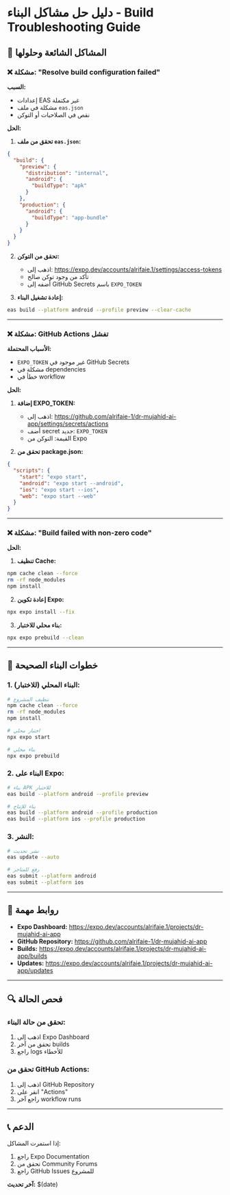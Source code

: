 # دليل حل مشاكل البناء - Build Troubleshooting Guide

## 🔧 المشاكل الشائعة وحلولها

### ❌ مشكلة: "Resolve build configuration failed"

**السبب:**
- إعدادات EAS غير مكتملة
- مشكلة في ملف `eas.json`
- نقص في الصلاحيات أو التوكن

**الحل:**
1. **تحقق من ملف `eas.json`:**
```json
{
  "build": {
    "preview": {
      "distribution": "internal",
      "android": {
        "buildType": "apk"
      }
    },
    "production": {
      "android": {
        "buildType": "app-bundle"
      }
    }
  }
}
```

2. **تحقق من التوكن:**
   - اذهب إلى: https://expo.dev/accounts/alrifaie.1/settings/access-tokens
   - تأكد من وجود توكن صالح
   - أضفه إلى GitHub Secrets باسم `EXPO_TOKEN`

3. **إعادة تشغيل البناء:**
```bash
eas build --platform android --profile preview --clear-cache
```

---

### ❌ مشكلة: GitHub Actions تفشل

**الأسباب المحتملة:**
- `EXPO_TOKEN` غير موجود في GitHub Secrets
- مشكلة في dependencies
- خطأ في workflow

**الحل:**
1. **إضافة EXPO_TOKEN:**
   - اذهب إلى: https://github.com/alrifaie-1/dr-mujahid-ai-app/settings/secrets/actions
   - أضف secret جديد: `EXPO_TOKEN`
   - القيمة: التوكن من Expo

2. **تحقق من package.json:**
```json
{
  "scripts": {
    "start": "expo start",
    "android": "expo start --android",
    "ios": "expo start --ios",
    "web": "expo start --web"
  }
}
```

---

### ❌ مشكلة: "Build failed with non-zero code"

**الحل:**
1. **تنظيف Cache:**
```bash
npm cache clean --force
rm -rf node_modules
npm install
```

2. **إعادة تكوين Expo:**
```bash
npx expo install --fix
```

3. **بناء محلي للاختبار:**
```bash
npx expo prebuild --clean
```

---

## 🚀 خطوات البناء الصحيحة

### 1. البناء المحلي (للاختبار):
```bash
# تنظيف المشروع
npm cache clean --force
rm -rf node_modules
npm install

# اختبار محلي
npx expo start

# بناء محلي
npx expo prebuild
```

### 2. البناء على Expo:
```bash
# بناء APK للاختبار
eas build --platform android --profile preview

# بناء للإنتاج
eas build --platform android --profile production
eas build --platform ios --profile production
```

### 3. النشر:
```bash
# نشر تحديث
eas update --auto

# رفع للمتاجر
eas submit --platform android
eas submit --platform ios
```

---

## 📱 روابط مهمة

- **Expo Dashboard:** https://expo.dev/accounts/alrifaie.1/projects/dr-mujahid-ai-app
- **GitHub Repository:** https://github.com/alrifaie-1/dr-mujahid-ai-app
- **Builds:** https://expo.dev/accounts/alrifaie.1/projects/dr-mujahid-ai-app/builds
- **Updates:** https://expo.dev/accounts/alrifaie.1/projects/dr-mujahid-ai-app/updates

---

## 🔍 فحص الحالة

### تحقق من حالة البناء:
1. اذهب إلى Expo Dashboard
2. تحقق من آخر builds
3. راجع logs للأخطاء

### تحقق من GitHub Actions:
1. اذهب إلى GitHub Repository
2. انقر على "Actions"
3. راجع آخر workflow runs

---

## 📞 الدعم

إذا استمرت المشاكل:
1. راجع Expo Documentation
2. تحقق من Community Forums
3. راجع GitHub Issues للمشروع

**آخر تحديث:** $(date)

